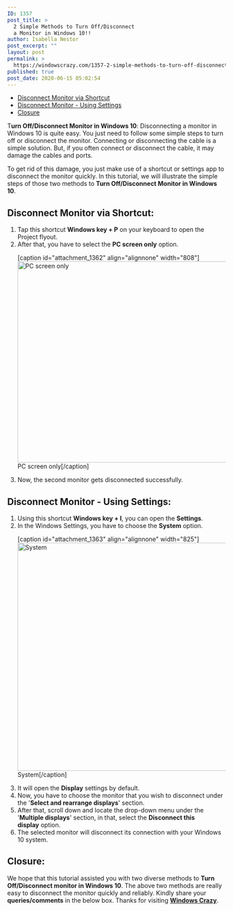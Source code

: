```yaml
---
ID: 1357
post_title: >
  2 Simple Methods to Turn Off/Disconnect
  a Monitor in Windows 10!!
author: Isabella Nestor
post_excerpt: ""
layout: post
permalink: >
  https://windowscrazy.com/1357-2-simple-methods-to-turn-off-disconnect-a-monitor-in-windows-10/
published: true
post_date: 2020-06-15 05:02:54
---
```

<ul class="toc">
 	<li><a href="#1">Disconnect Monitor via Shortcut</a></li>
 	<li><a href="#2">Disconnect Monitor - Using Settings</a></li>
 	<li><a href="#3">Closure</a></li>
</ul>
<span class="dcap">T</span><strong>urn Off/Disconnect Monitor in Windows 10</strong>: Disconnecting a monitor in Windows 10 is quite easy. You just need to follow some simple steps to turn off or disconnect the monitor. Connecting or disconnecting the cable is a simple solution. But, if you often connect or disconnect the cable, it may damage the cables and ports.

To get rid of this damage, you just make use of a shortcut or settings app to disconnect the monitor quickly. In this tutorial, we will illustrate the simple steps of those two methods to <strong>Turn Off/Disconnect Monitor in Windows 10</strong>.
<h2 id="1">Disconnect Monitor via Shortcut:</h2>
<ol>
 	<li>Tap this shortcut <strong>Windows key + P</strong> on your keyboard to open the Project flyout.</li>
 	<li>After that, you have to select the <strong>PC screen only</strong> option.

[caption id="attachment_1362" align="alignnone" width="808"]<img class="size-full wp-image-1362" src="https://windowscrazy.com/wp-content/uploads/2020/06/dm1-1.png" alt="PC screen only" width="808" height="464" /> PC screen only[/caption]</li>
 	<li>Now, the second monitor gets disconnected successfully.</li>
</ol>
<h2 id="2">Disconnect Monitor - Using Settings:</h2>
<ol>
 	<li>Using this shortcut <strong>Windows key + I</strong>, you can open the <strong>Settings</strong>.</li>
 	<li>In the Windows Settings, you have to choose the <strong>System</strong> option.

[caption id="attachment_1363" align="alignnone" width="825"]<img class="size-full wp-image-1363" src="https://windowscrazy.com/wp-content/uploads/2020/06/dm2-1.png" alt="System" width="825" height="526" /> System[/caption]</li>
 	<li>It will open the <strong>Display</strong> settings by default.</li>
 	<li>Now, you have to choose the monitor that you wish to disconnect under the '<strong>Select and rearrange displays</strong>' section.</li>
 	<li>After that, scroll down and locate the drop-down menu under the '<strong>Multiple displays</strong>' section, in that, select the <strong>Disconnect this display</strong> option.</li>
 	<li>The selected monitor will disconnect its connection with your Windows 10 system.</li>
</ol>
<h2 id="3">Closure:</h2>
We hope that this tutorial assisted you with two diverse methods to <strong>Turn Off/Disconnect monitor in Windows 10</strong>. The above two methods are really easy to disconnect the monitor quickly and reliably. Kindly share your <strong>queries/comments</strong> in the below box. Thanks for visiting <a href="https://windowscrazy.com/"><strong>Windows Crazy</strong></a>.